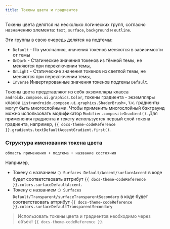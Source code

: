 ```yaml
---
title: Токены цвета и градиентов
---
```


Токены цвета делятся на несколько логических групп, согласно назначению элемента: `text`, `surface`, `background` и `outline`.

Эти группы в свою очередь делятся на подтемы:
- `Default` - По умолчанию, значения токенов меняются в зависимости от темы
- `OnDark` - Статические значения токенов из тёмной темы, не меняются при переключении темы,
- `OnLight` - Статические значения токенов из светлой темы, не меняются при переключении темы,
- `Inverse` Инвертированные значения токенов подтемы `Default`.

Токены цвета представляют из себя экземпляры класса `androidx.compose.ui.graphics.Color`, токены градиента - экземпляры класса `List<androidx.compose.ui.graphics.ShaderBrush>`, т.к. градиенты могут быть многослойными.
Чтобы применить многослойный бэкграунд можно использовать модификатор `Modifier.compositeGradient()`.
Для применения градиента к тексту используется первый слой токена градиента, например, `{{ docs-theme-codeReference }}.gradients.textDefaultAccentGradient.first()`.

### Структура именования токена цвета
```
область применения + подтема + название состояния
```

Например,
- Токену с названием `🌕 Surfaces Default/Accent/surfaceAccent` в коде будет соответствовать аттрибут `{{ docs-theme-codeReference }}.colors.surfaceDefaultAccent`.
- Токену c названием `🌕 Surfaces Default/Transparent/surfaceTransparentSecondary` в коде будет соответствовать аттрибут `{{ docs-theme-codeReference }}.colors.surfaceDefaultTransparentSecondary`

>Использовать токены цвета и градиентов необходимо через объект `{{ docs-theme-codeReference }}`.
